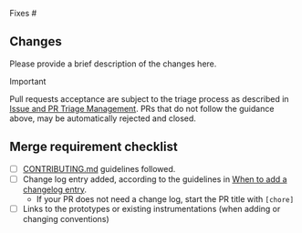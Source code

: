 Fixes #

## Changes

Please provide a brief description of the changes here.

> [!IMPORTANT]
> Pull requests acceptance are subject to the triage process as described in [Issue and PR Triage Management](../issue-management.md).
> PRs that do not follow the guidance above, may be automatically rejected and closed.

## Merge requirement checklist

* [ ] [CONTRIBUTING.md](https://github.com/open-telemetry/semantic-conventions/blob/main/CONTRIBUTING.md) guidelines followed.
* [ ] Change log entry added, according to the guidelines in [When to add a changelog entry](https://github.com/open-telemetry/semantic-conventions/blob/main/CONTRIBUTING.md#when-to-add-a-changelog-entry).
  * If your PR does not need a change log, start the PR title with `[chore]`
* [ ] Links to the prototypes or existing instrumentations (when adding or changing conventions)
